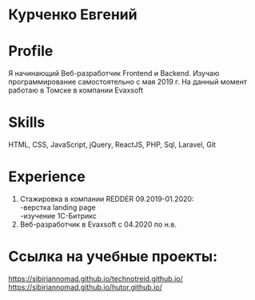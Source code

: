 # <b>Курченко Евгений</b>

# <b>Profile</b>

Я начинающий Веб-разработчик Frontend и Backend. Изучаю программирование самостоятельно с мая 2019 г. На данный момент работаю в Томске в компании Evaxsoft

# <b>Skills</b>

HTML, CSS, JavaScript, jQuery, ReactJS, PHP, Sql, Laravel, Git

# <b>Experience</b>

1. Стажировка в компании REDDER 09.2019-01.2020:<br>
 -верстка landing page
 <br>-изучение 1С-Битрикс
2.  Веб-разработчик в Evaxsoft с 04.2020 по н.в.
# <b>Ссылка на учебные проекты:</b>
 
 https://sibiriannomad.github.io/technotreid.github.io/<br>
 https://sibiriannomad.github.io/hutor.github.io/
